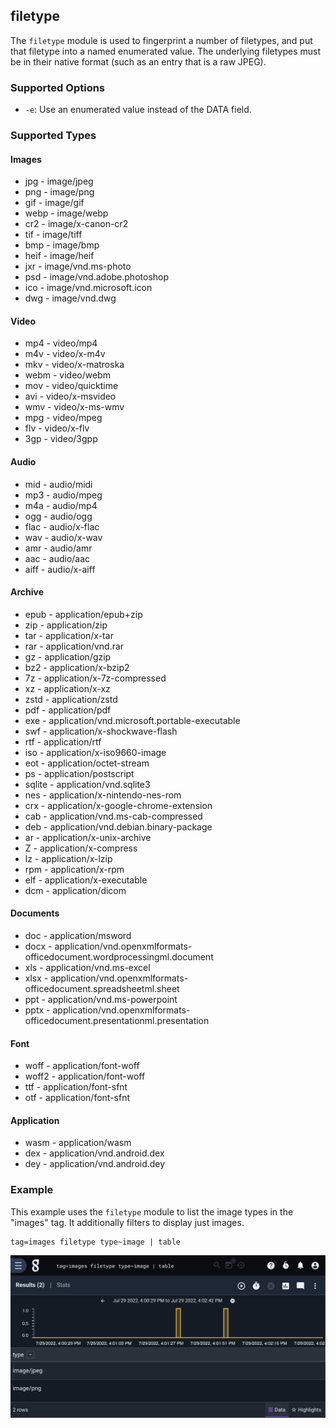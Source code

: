 ## filetype

The `filetype` module is used to fingerprint a number of filetypes, and put that filetype into a named enumerated value. The underlying filetypes must be in their native format (such as an entry that is a raw JPEG). 

### Supported Options

* `-e`: Use an enumerated value instead of the DATA field.

### Supported Types

#### Images 

* jpg - image/jpeg
* png - image/png
* gif - image/gif
* webp - image/webp
* cr2 - image/x-canon-cr2
* tif - image/tiff
* bmp - image/bmp
* heif - image/heif
* jxr - image/vnd.ms-photo
* psd - image/vnd.adobe.photoshop
* ico - image/vnd.microsoft.icon
* dwg - image/vnd.dwg

#### Video

* mp4 - video/mp4
* m4v - video/x-m4v
* mkv - video/x-matroska
* webm - video/webm
* mov - video/quicktime
* avi - video/x-msvideo
* wmv - video/x-ms-wmv
* mpg - video/mpeg
* flv - video/x-flv
* 3gp - video/3gpp

#### Audio

* mid - audio/midi
* mp3 - audio/mpeg
* m4a - audio/mp4
* ogg - audio/ogg
* flac - audio/x-flac
* wav - audio/x-wav
* amr - audio/amr
* aac - audio/aac
* aiff - audio/x-aiff

#### Archive

* epub - application/epub+zip
* zip - application/zip
* tar - application/x-tar
* rar - application/vnd.rar
* gz - application/gzip
* bz2 - application/x-bzip2
* 7z - application/x-7z-compressed
* xz - application/x-xz
* zstd - application/zstd
* pdf - application/pdf
* exe - application/vnd.microsoft.portable-executable
* swf - application/x-shockwave-flash
* rtf - application/rtf
* iso - application/x-iso9660-image
* eot - application/octet-stream
* ps - application/postscript
* sqlite - application/vnd.sqlite3
* nes - application/x-nintendo-nes-rom
* crx - application/x-google-chrome-extension
* cab - application/vnd.ms-cab-compressed
* deb - application/vnd.debian.binary-package
* ar - application/x-unix-archive
* Z - application/x-compress
* lz - application/x-lzip
* rpm - application/x-rpm
* elf - application/x-executable
* dcm - application/dicom

#### Documents

* doc - application/msword
* docx - application/vnd.openxmlformats-officedocument.wordprocessingml.document
* xls - application/vnd.ms-excel
* xlsx - application/vnd.openxmlformats-officedocument.spreadsheetml.sheet
* ppt - application/vnd.ms-powerpoint
* pptx - application/vnd.openxmlformats-officedocument.presentationml.presentation

#### Font

* woff - application/font-woff
* woff2 - application/font-woff
* ttf - application/font-sfnt
* otf - application/font-sfnt

#### Application

* wasm - application/wasm
* dex - application/vnd.android.dex
* dey - application/vnd.android.dey

### Example

This example uses the `filetype` module to list the image types in the "images" tag. It additionally filters to display just images.

```
tag=images filetype type~image | table
```

![Example 1](filetype.png)
